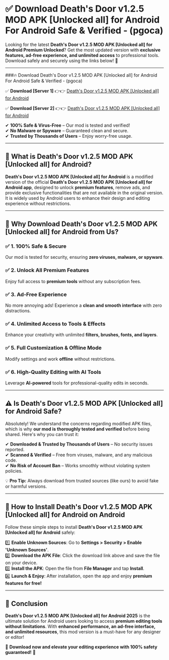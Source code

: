 
# ✅ Download Death's Door v1.2.5 MOD APK [Unlocked all] for Android For Android Safe & Verified -  (pgoca) 

Looking for the latest **Death's Door v1.2.5 MOD APK [Unlocked all] for Android Premium Unlocked**? Get the most updated version with **exclusive features, ad-free experience, and unlimited access** to professional tools. Download safely and securely using the links below! 🚀  

---

###🔥 Download Death's Door v1.2.5 MOD APK [Unlocked all] for Android For Android Safe & Verified -  (pgoca)  

✅ **Download [Server 1]** 👉👉 [Death's Door v1.2.5 MOD APK [Unlocked all] for Android ](https://apkcomod.com?title=Death's_Door_v1.2.5_MOD_APK_[Unlocked_all]_for_Android)  

✅ **Download [Server 2]** 👉👉 [Death's Door v1.2.5 MOD APK [Unlocked all] for Android ](https://apkcomod.com?title=Death's_Door_v1.2.5_MOD_APK_[Unlocked_all]_for_Android)  

✔ **100% Safe & Virus-Free** – Our mod is tested and verified!  
✔ **No Malware or Spyware** – Guaranteed clean and secure.  
✔ **Trusted by Thousands of Users** – Enjoy worry-free usage.  

---

## 📌 What is Death's Door v1.2.5 MOD APK [Unlocked all] for Android?  

**Death's Door v1.2.5 MOD APK [Unlocked all] for Android** is a modified version of the official **Death's Door v1.2.5 MOD APK [Unlocked all] for Android app**, designed to unlock **premium features**, remove ads, and provide exclusive functionalities that are not available in the original version. It is widely used by Android users to enhance their design and editing experience without restrictions.  

---

## 🌟 Why Download Death's Door v1.2.5 MOD APK [Unlocked all] for Android from Us?  

### ✅ 1. 100% Safe & Secure  
Our mod is tested for security, ensuring **zero viruses, malware, or spyware**.  

### ✅ 2. Unlock All Premium Features  
Enjoy full access to **premium tools** without any subscription fees.  

### ✅ 3. Ad-Free Experience  
No more annoying ads! Experience a **clean and smooth interface** with zero distractions.  

### ✅ 4. Unlimited Access to Tools & Effects  
Enhance your creativity with unlimited **filters, brushes, fonts, and layers**.  

### ✅ 5. Full Customization & Offline Mode  
Modify settings and work **offline** without restrictions.  

### ✅ 6. High-Quality Editing with AI Tools  
Leverage **AI-powered** tools for professional-quality edits in seconds.  

---

## ⚠️ Is Death's Door v1.2.5 MOD APK [Unlocked all] for Android Safe?  

Absolutely! We understand the concerns regarding modified APK files, which is why **our mod is thoroughly tested and verified** before being shared. Here's why you can trust it:  

✔ **Downloaded & Trusted by Thousands of Users** – No security issues reported.  
✔ **Scanned & Verified** – Free from viruses, malware, and any malicious code.  
✔ **No Risk of Account Ban** – Works smoothly without violating system policies.  

💡 **Pro Tip:** Always download from trusted sources (like ours) to avoid fake or harmful versions.  

---

## 📲 How to Install Death's Door v1.2.5 MOD APK [Unlocked all] for Android on Android  

Follow these simple steps to install **Death's Door v1.2.5 MOD APK [Unlocked all] for Android** safely:  

1️⃣ **Enable Unknown Sources**: Go to **Settings > Security > Enable 'Unknown Sources'**.  
2️⃣ **Download the APK File**: Click the download link above and save the file on your device.  
3️⃣ **Install the APK**: Open the file from **File Manager** and tap **Install**.  
4️⃣ **Launch & Enjoy**: After installation, open the app and enjoy **premium features for free!**  

---

## 🚀 Conclusion  

**Death's Door v1.2.5 MOD APK [Unlocked all] for Android 2025** is the ultimate solution for Android users looking to access **premium editing tools without limitations**. With **enhanced performance, an ad-free interface, and unlimited resources**, this mod version is a must-have for any designer or editor!  

🔻 **Download now and elevate your editing experience with 100% safety guaranteed!** 🔻  
